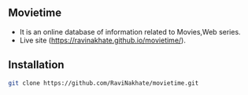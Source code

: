 ## Movietime

- It is an online database of information related to Movies,Web series.
- Live site (https://ravinakhate.github.io/movietime/).

## Installation

```bash
git clone https://github.com/RaviNakhate/movietime.git
```
